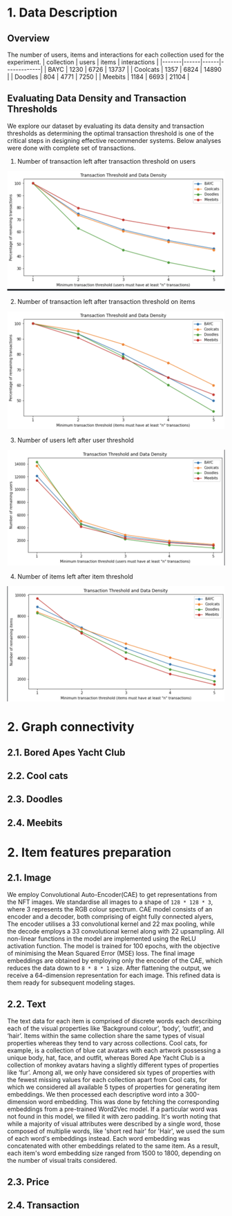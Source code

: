 # 1. Data Description

## Overview

The number of users, items and interactions for each collection used for the experiment.
| collection | users | items | interactions |
|-------|------|------|-------------|
| BAYC  | 1230 | 6726 | 13737 |
| Coolcats | 1357 | 6824 | 14890 |
| Doodles | 804 | 4771 | 7250 |
| Meebits | 1184 | 6693 | 21104 |



## Evaluating Data Density and Transaction Thresholds

We explore our dataset by evaluating its data density and transaction thresholds as determining the optimal transaction threshold is one of the critical steps in designing effective recommender systems. Below analyses were done with complete set of transactions.


1. Number of transaction left after transaction threshold on users

![alt text](assets/user_trxns.png)

2. Number of transaction left after transaction threshold on items

![alt text](assets/item_trxns.png)

3. Number of users left after user threshold

![alt text](assets/user_num.png)

4. Number of items left after item threshold

![alt text](assets/item_num.png)




# 2. Graph connectivity
## 2.1. Bored Apes Yacht Club 


## 2.2. Cool cats


## 2.3. Doodles


## 2.4. Meebits




# 2. Item features preparation

## 2.1. Image
We employ Convolutional Auto-Encoder(CAE) to get representations from the NFT images. We standardise all images to a shape of `128 * 128 * 3`, where 3 represents the RGB colour spectrum. CAE model consists of an encoder and a decoder, both comprising of eight fully connected alyers, The encoder utilises a 33 convolutional kernel and 22 max pooling, while the decode employs a 33 convolutional kernel along with 22 upsampling.
All non-linear functions in the model are implemented using the ReLU activation function. The model is trained for 100 epochs, with the objective of minimising the Mean Squared Error (MSE) loss. The final image embeddings are obtained by employing only the encoder of the CAE, which reduces the data down to `8 * 8 * 1`
 size. After flattening the output, we receive a 64-dimension representation for each image. This refined data is them ready for subsequent modeling stages.

## 2.2. Text
The text data for each item is comprised of discrete words each describing each of the visual properties like ‘Background colour’, ‘body’, ‘outfit’, and ‘hair’. Items within the same collection share the same types of visual properties whereas they tend to vary across collections. Cool cats, for example, is a collection of blue cat avatars with each artwork possessing a unique body, hat, face, and outfit, whereas Bored Ape Yacht Club is a collection of monkey avatars having a slightly different types of properties like ‘fur’. Among all, we only have considered six types of properties with the fewest missing values for each collection apart from Cool cats, for which we considered all available 5 types of properties for generating item embeddings. We then processed each descriptive word into a 300-dimension word embedding. This was done by fetching the corresponding embeddings from a pre-trained Word2Vec model. If a particular word was not found in this model, we filled it with zero padding. It's worth noting that while a majority of visual attributes were described by a single word, those composed of multiplie words, like 'short red hair' for 'Hair', we used the sum of each word's embeddings instead. Each word embedding was concatenated with other embeddings related to the same item. As a result, each item's word embedding size ranged from 1500 to 1800, depending on the number of visual traits considered.

## 2.3. Price


## 2.4. Transaction



